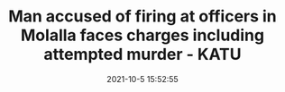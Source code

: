---
"title": "Man accused of firing at officers in Molalla faces charges including attempted murder - KATU"
"date": "2021-10-5 15:52:55"
"feed_name": "GOOGLENEWSCONSTRUCTION"
"feed_website": "https://news.google.com/search?q=construction%2Bincident&hl=en-US&gl=US&ceid=US:en"
"feed_rss": "https://news.google.com/rss/search?q=construction%2Bincident&hl=en-US&gl=US&ceid=US:en"
"link": "https://katu.com/news/local/man-accused-of-firing-at-officers-in-molalla-faces-charges-including-attempted-murder"
"source": "{'href': 'https://katu.com', 'title': 'KATU'}"
"file": "_posts/2021-1-1-ecdb4e378214bae5436635fa81d2c02fb6aa6c93.md"
"accident": "1"
"drilling": "1"
"dead": "0"
"injured": "0"
"arrested": "0"
"place": "unknown place"
"where": "unknown site"
"causes": "unknown"
"place_uri": "unknown place"
---